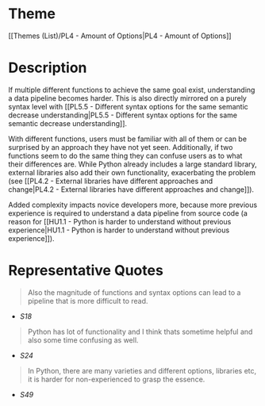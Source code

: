 # Theme

[[Themes (List)/PL4 - Amount of Options|PL4 - Amount of Options]]
# Description

If multiple different functions to achieve the same goal exist, understanding a data pipeline becomes harder. This is also directly mirrored on a purely syntax level with [[PL5.5 - Different syntax options for the same semantic decrease understanding|PL5.5 - Different syntax options for the same semantic decrease understanding]].

With different functions, users must be familiar with all of them or can be surprised by an approach they have not yet seen. Additionally, if two functions seem to do the same thing they can confuse users as to what their differences are. While Python already includes a large standard library, external libraries also add their own functionality, exacerbating the problem (see [[PL4.2 - External libraries have different approaches and change|PL4.2 - External libraries have different approaches and change]]).

Added complexity impacts novice developers more, because more previous experience is required to understand a data pipeline from source code (a reason for [[HU1.1 - Python is harder to understand without previous experience|HU1.1 - Python is harder to understand without previous experience]]).
# Representative Quotes

> Also the magnitude of functions and syntax options can lead to a pipeline that is more difficult to read.
- *S18*

> Python has lot of functionality and I think thats sometime helpful and also some time confusing as well.
- *S24*

> In Python, there are many varieties and different options, libraries etc, it is harder for non-experienced to grasp the essence.
- *S49*